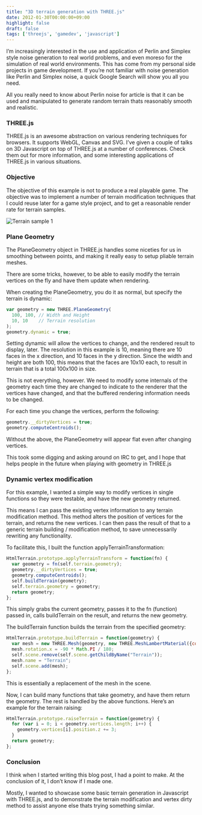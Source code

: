 ```yaml
---
title: "3D terrain generation with THREE.js"
date: 2012-01-30T00:00:00+09:00
highlight: false
draft: false
tags: ['threejs', 'gamedev', 'javascript']
---
```


I’m increasingly interested in the use and application of Perlin and Simplex style noise generation to real world problems, and even moreso for the simulation of real world environments. This has come from my personal side projects in game development. If you’re not familiar with noise generation like Perlin and Simplex noise, a quick Google Search will show you all you need.

All you really need to know about Perlin noise for article is that it can be used and manipulated to generate random terrain thats reasonably smooth and realistic.

### THREE.js

THREE.js is an awesome abstraction on various rendering techniques for browsers. It supports WebGL, Canvas and SVG. I’ve given a couple of talks on 3D Javascript on top of THREE.js at a number of conferences. Check them out for more information, and some interesting applications of THREE.js in various situations.

### Objective

The objective of this example is not to produce a real playable game. The objective was to implement a number of terrain modification techniques that I could reuse later for a game style project, and to get a reasonable render rate for terrain samples.

![Terrain sample 1](/uploads/2012/01/30/3d-terrain-01.png)

<!--
### Live Demo

The image above is great, but its more fun to checkout the real demo.

View the demo here.

Some good settings for terrain that looks somewhat realistic are:

* Terrain Factor X: 5
* Terrain Factor Y: 3
-->

### Plane Geometry

The PlaneGeometry object in THREE.js handles some niceties for us in smoothing between points, and making it really easy to setup pliable terrain meshes.

There are some tricks, however, to be able to easily modify the terrain vertices on the fly and have them update when rendering.

When creating the PlaneGeometry, you do it as normal, but specify the terrain is dynamic:

```javascript
var geometry = new THREE.PlaneGeometry(
  100, 100, // Width and Height
  10, 10    // Terrain resolution
);
geometry.dynamic = true;
```

Setting dynamic will allow the vertices to change, and the rendered result to display, later. The resolution in this example is 10, meaning there are 10 faces in the x direction, and 10 faces in the y direction. Since the width and height are both 100, this means that the faces are 10x10 each, to result in terrain that is a total 100x100 in size.

This is not everything, however. We need to modify some internals of the geometry each time they are changed to indicate to the renderer that the vertices have changed, and that the buffered rendering information needs to be changed.

For each time you change the vertices, perform the following:

```javascript
geometry.__dirtyVertices = true;
geometry.computeCentroids();
```

Without the above, the PlaneGeometry will appear flat even after changing vertices.

This took some digging and asking around on IRC to get, and I hope that helps people in the future when playing with geometry in THREE.js

### Dynamic vertex modification

For this example, I wanted a simple way to modify vertices in single functions so they were testable, and have the new geometry returned.

This means I can pass the existing vertex information to any terrain modification method. This method alters the position of vertices for the terrain, and returns the new vertices. I can then pass the result of that to a generic terrain building / modification method, to save unnecessarily rewriting any functionality.

To facilitate this, I built the function applyTerrainTransformation:

```javascript
HtmlTerrain.prototype.applyTerrainTransform = function(fn) {
  var geometry = fn(self.terrain.geometry);
  geometry.__dirtyVertices = true;
  geometry.computeCentroids();
  self.buildTerrain(geometry);
  self.terrain.geometry = geometry;
  return geometry;
};
```

This simply grabs the current geometry, passes it to the fn (function) passed in, calls buildTerrain on the result, and returns the new geometry.

The buildTerrain function builds the terrain from the specified geometry:

```javascript
HtmlTerrain.prototype.buildTerrain = function(geometry) {
  var mesh = new THREE.Mesh(geometry, new THREE.MeshLambertMaterial({color: 0xcccccc}));
  mesh.rotation.x = -90 * Math.PI / 180;
  self.scene.remove(self.scene.getChildByName("Terrain"));
  mesh.name = "Terrain";
  self.scene.add(mesh);
};
```

This is essentially a replacement of the mesh in the scene.

Now, I can build many functions that take geometry, and have them return the geometry. The rest is handled by the above functions. Here’s an example for the terrain raising:

```javascript
HtmlTerrain.prototype.raiseTerrain = function(geometry) {
  for (var i = 0; i < geometry.vertices.length; i++) {
    geometry.vertices[i].position.z += 3;
  }
  return geometry;
};
```

### Conclusion

I think when I started writing this blog post, I had a point to make. At the conclusion of it, I don’t know if I made one.

Mostly, I wanted to showcase some basic terrain generation in Javascript with THREE.js, and to demonstrate the terrain modification and vertex dirty method to assist anyone else thats trying something similar.
